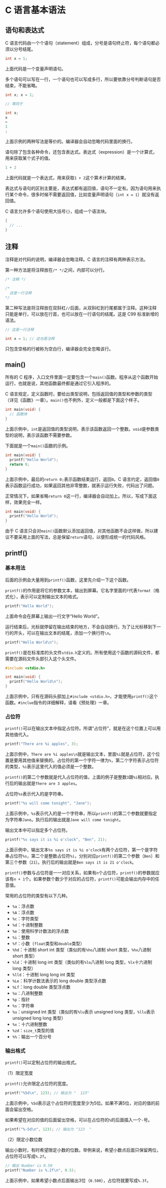# C 语言基本语法

## 语句和表达式

C 语言代码由一个个语句（statement）组成，分号是语句终止符，每个语句都必须以分号结尾。

```c
int x = 1;
```

上面代码是一个变量声明语句。

多个语句可以写在一行，一个语句也可以写成多行，所以要依靠分号判断语句是否结束，不能省略。

```c
int x; x = 1;

// 等同于

int x;
x
=
1
;
```

上面示例的两种写法是等价的。编译器会自动忽略代码里面的换行。

语句除了包含各种命令，还包含表达式。表达式（expression）是一个计算式，用来获取某个式子的值。

```c
1 + 2
```

上面代码就是一个表达式，用来获取`1 + 2`这个算术计算的结果。

表达式与语句的区别主要是，表达式都有返回值，语句不一定有。因为语句用来执行某个命令，很多时候不需要返回值，比如变量声明语句（`int x = 1`）就没有返回值。

C 语言允许多个语句使用大括号`{}`，组成一个语法块。

```c
{
  // ...
}
```

## 注释

注释是对代码的说明，编译器会忽略注释。C 语言的注释有两种表示方法。

第一种方法是将注释放在`/* */`之间，内部可以分行。

```c
/* 注释 */

/*
  这是一行注释
*/
```

第二种写法是将注释放在双斜杠`//`后面，从双斜杠到行尾都属于注释。这种注释只能是单行，可以放在行首，也可以放在一行语句的结尾。这是 C99 标准新增的语法。

```c
// 这是一行注释

int x = 1; // 这也是注释
```

只包含空格的行被称为空白行，编译器会完全忽略该行。

## main()

所有的 C 程序，入口文件里面一定要包含一个`main()`函数。程序从这个函数开始运行，也就是说，其他函数最终都是通过它引入程序的。

C 语言规定，定义函数时，要给出类型说明，包括返回值的类型和参数的类型（详见《函数》一章）。`main()`也不例外，定义一般都是下面这个样子。

```c
int main(void) {
  // 函数体
}
```

上面示例中，`int`是返回值的类型说明，表示该函数返回一个整数。`void`是参数类型的说明，表示该函数不需要参数。

下面就是一个`main()`函数的示例。

```c
int main(void) {
  printf("Hello World");
  return 0;
}
```

上面示例中，最后的`return 0;`表示函数结束运行，返回`0`。C 语言约定，返回值`0`表示函数运行成功，如果返回其他非零整数，就表示运行失败，代码出了问题。

正常情况下，如果省略`return 0`这一行，编译器会自动加上。所以，写成下面这样，效果完全一样。

```c
int main(void) {
  printf("Hello World");
}
```

由于 C 语言只会对`main()`函数默认添加返回值，对其他函数不会这样做，所以建议不要采用上面的写法，总是保留`return`语句，以便形成统一的代码风格。

## printf()

### 基本用法

后面的示例会大量用到`printf()`函数，这里先介绍一下这个函数。

`printf()`的作用是将它的参数文本，输出到屏幕。它名字里面的`f`代表`format`（格式化），表示可以定制输出文本的格式。

```c
printf("Hello World");
```

上面命令会在屏幕上输出一行文字“Hello World”。

运行结束后，光标就停留在输出结束的地方，不会自动换行。为了让光标移到下一行的开头，可以在输出文本的结尾，添加一个换行符`\n`。

```c
printf("Hello World\n");
```

`printf()`是在标准库的头文件`stdio.h`定义的。所有使用这个函数的源码文件，都需要在源码文件头部引入这个头文件。

```c
#include <stdio.h>

int main(void) {
  printf("Hello World\n");
}
```

上面示例中，只有在源码头部加上`#include <stdio.h>`，才能使用`printf()`这个函数。`#inclue`指令的详细解释，请看《预处理》一章。

### 占位符

`printf()`可以在输出文本中指定占位符。所谓“占位符”，就是在这个位置上可以用其他值代入。

```c
printf("There are %i apples", 3);
```

上面示例中，`There are %i apples\n`就是输出文本，里面`%i`就是占位符，这个位置是要用其他值来替换的。占位符的第一个字符一律为`%`，第二个字符表示占位符的类型，`%i`表示这里代入的值必须是一个整数。

`printf()`的第二个参数就是代入占位符的值，上面的例子是整数`3`跟`%i`相对应。执行后的输出就是`There are 3 apples`。

占位符`%s`表示代入的是字符串。

```c
printf("%s will come tonight", "Jane");
```

上面示例中，`%s`表示代入的是一个字符串，所以`printf()`的第二个参数就要指定为字符串`Jane`。执行后的输出就是`Jane will come tonight`。

输出文本中可以指定多个占位符。

```c
printf("%s says it is %i o'clock", "Ben", 21);
```

上面示例中，输出文本`%s says it is %i o'clock`有两个占位符，第一个是字符串占位符`%s`，第二个是整数占位符`%i`，分别对应`printf()`的第二个参数（`Ben`）和第三个参数（`21`）。执行后的输出就是`Ben says it is 21 o'clock`。

`printf()`参数与占位符是一一对应关系，如果有`n`个占位符，`printf()`的参数就应该有`n + 1`个。如果参数个数少于对应的占位符，`printf()`可能会输出内存中的任意值。

常用的占位符的类型有以下几种。

- `%a`：浮点数
- `%A`：浮点数
- `%c`：字符类型
- `%d`：十进制整数
- `%e`：使用科学计数法的浮点数
- `%i`：整数
- `%f`：小数（`float`类型和`double`类型）
- `%hd`：十进制 short int 类型（类似的有`%ho`八进制 short 类型，`%hx`八进制 short 类型）
- `%ld`：十进制 long int 类型（类似的有`%lo`八进制 long 类型，`%lx`十六进制 long 类型）
- `%lld`：十进制 long long int 类型
- `%Le`：科学计数法表示的 long double 类型浮点数
- `%Lf`：long double 类型浮点数
- `%o`：八进制整数
- `%p`：指针
- `%s`：字符串
- `%u`：unsigned int 类型（类似的有`%lu`表示 unsigned long 类型，`%llu`表示 unsigned long long 类型）
- `%x`：十六进制整数
- `%zd`：`size_t`类型的值
- `%%`：输出一个百分号

### 输出格式

`printf()`可以定制占位符的输出格式。

（1）限定宽度

`printf()`允许限定占位符的宽度。

```c
printf("%5d\n", 123); // 输出为 "  123"
```

上面示例中，`%5d`表示这个占位符的宽度至少为5位。如果不满5位，对应的值的前面会留出空格。

如果希望在对应的值的后面留出空格，可以在占位符的`%`的后面插入一个`-`号。

```c
printf("%-5d\n", 123); // 输出为 "123  "
```

（2）限定小数位数

输出小数时，有时希望限定小数的位数。举例来说，希望小数点后面只保留两位，占位符可以写成`%.2f`。

```c
// 输出 Number is 0.50
printf("Number is %.2f\n", 0.5);
```

上面示例中，如果希望小数点后面输出3位（`0.500`），占位符就要写成`%.3f`。

